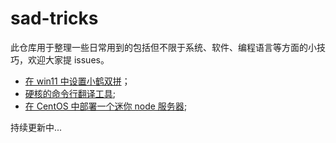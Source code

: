# sad-tricks

此仓库用于整理一些日常用到的包括但不限于系统、软件、编程语言等方面的小技巧，欢迎大家提 issues。

* [在 win11 中设置小鹤双拼](https://github.com/sad912/sad-tricks/blob/main/setting%20flypy%20in%20win11.md)；
* [硬核的命令行翻译工具](https://github.com/sad912/sad-tricks/blob/main/hardcore%20translation%20tool%20in%20command%20line.md);
* [在 CentOS 中部署一个迷你 node 服务器](https://github.com/sad912/sad-tricks/blob/main/deploying%20a%20mini%20node%20server%20in%20CentOS.md);

持续更新中...